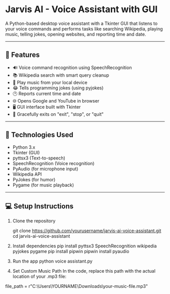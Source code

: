 # Jarvis AI - Voice Assistant with GUI

A Python-based desktop voice assistant with a Tkinter GUI that listens to your voice commands and performs tasks like searching Wikipedia, playing music, telling jokes, opening websites, and reporting time and date.

---

## 🧠 Features

- 🔊 Voice command recognition using SpeechRecognition
- 📚 Wikipedia search with smart query cleanup
- 🎵 Play music from your local device
- 😂 Tells programming jokes (using pyjokes)
- 🕐 Reports current time and date
- 🌐 Opens Google and YouTube in browser
- 🖥️ GUI interface built with Tkinter
- 🚫 Gracefully exits on "exit", "stop", or "quit"

---

## 📌 Technologies Used

- Python 3.x
- Tkinter (GUI)
- pyttsx3 (Text-to-speech)
- SpeechRecognition (Voice recognition)
- PyAudio (for microphone input)
- Wikipedia API
- PyJokes (for humor)
- Pygame (for music playback)

---

## 💻 Setup Instructions

1. Clone the repository

   git clone https://github.com/yourusername/jarvis-ai-voice-assistant.git
   cd jarvis-ai-voice-assistant

2. Install dependencies
   pip install pyttsx3 SpeechRecognition wikipedia pyjokes pygame
   pip install pipwin
   pipwin install pyaudio

3. Run the app
   python voice assistant.py

4.  Set Custom Music Path
   In the code, replace this path with the actual location of your .mp3 file:

   file_path = r"C:\Users\YOURNAME\Downloads\your-music-file.mp3"   

